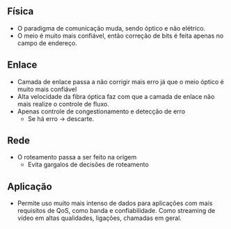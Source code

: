 ## Física
- O paradigma de comunicação muda, sendo óptico e não elétrico.
- O meio é muito mais confiável, então correção de bits é feita apenas no campo de endereço.
## Enlace
- Camada de enlace passa a não corrigir mais erro já que o meio óptico é muito mais confiável
- Alta velocidade da fibra óptica faz com que a camada de enlace não mais realize o controle de fluxo.
- Apenas controle de congestionamento e detecção de erro
	- Se há erro -> descarte.
## Rede
- O roteamento passa a ser feito na origem
	- Evita gargalos de decisões de roteamento
## Aplicação
- Permite uso muito mais intenso de dados para aplicações com mais requisitos de QoS, como banda e confiabilidade. Como streaming de vídeo em altas qualidades, ligações, chamadas em geral.